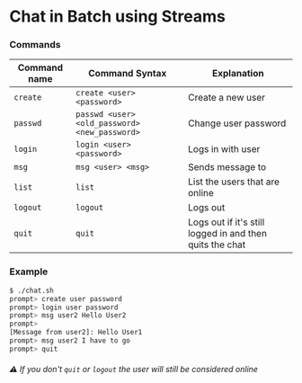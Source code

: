 # Chat in Batch using Streams

### Commands
Command name | Command Syntax | Explanation
--- | --- | ---
```create``` | ```create <user> <password>``` | Create a new user
```passwd``` | ```passwd <user> <old_password> <new_password>``` | Change user password
```login``` | ```login <user> <password>``` | Logs in with user <user>
```msg``` | ```msg <user> <msg>``` | Sends message <msg> to <user>
```list``` | ```list``` | List the users that are online
```logout``` | ```logout``` | Logs out
```quit``` | ```quit``` | Logs out if it's still logged in and then quits the chat

### Example
```sh
$ ./chat.sh
prompt> create user password
prompt> login user password
prompt> msg user2 Hello User2
prompt>
[Message from user2]: Hello User1
prompt> msg user2 I have to go
prompt> quit
```

###### :warning: If you don't ```quit``` or ```logout``` the user will still be considered online
